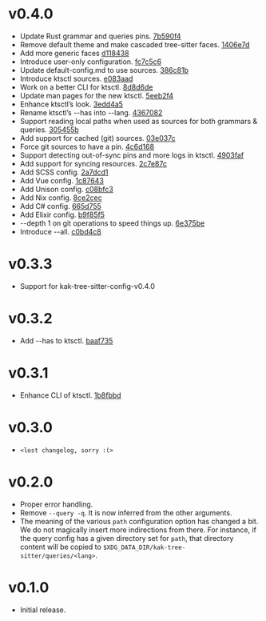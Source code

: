# v0.4.0

- Update Rust grammar and queries pins. [7b590f4](https://github.com/hadronized/kak-tree-sitter/commit/7b590f4)
- Remove default theme and make cascaded tree-sitter faces. [1406e7d](https://github.com/hadronized/kak-tree-sitter/commit/1406e7d)
- Add more generic faces [d118438](https://github.com/hadronized/kak-tree-sitter/commit/d118438)
- Introduce user-only configuration. [fc7c5c6](https://github.com/hadronized/kak-tree-sitter/commit/fc7c5c6)
- Update default-config.md to use sources. [386c81b](https://github.com/hadronized/kak-tree-sitter/commit/386c81b)
- Introduce ktsctl sources. [e083aad](https://github.com/hadronized/kak-tree-sitter/commit/e083aad)
- Work on a better CLI for ktsctl. [8d8d6de](https://github.com/hadronized/kak-tree-sitter/commit/8d8d6de)
- Update man pages for the new ktsctl. [5eeb2f4](https://github.com/hadronized/kak-tree-sitter/commit/5eeb2f4)
- Enhance ktsctl’s look. [3edd4a5](https://github.com/hadronized/kak-tree-sitter/commit/3edd4a5)
- Rename ktsctl’s --has into --lang. [4367082](https://github.com/hadronized/kak-tree-sitter/commit/4367082)
- Support reading local paths when used as sources for both grammars & queries. [305455b](https://github.com/hadronized/kak-tree-sitter/commit/305455b)
- Add support for cached (git) sources. [03e037c](https://github.com/hadronized/kak-tree-sitter/commit/03e037c)
- Force git sources to have a pin. [4c6d168](https://github.com/hadronized/kak-tree-sitter/commit/4c6d168)
- Support detecting out-of-sync pins and more logs in ktsctl. [4903faf](https://github.com/hadronized/kak-tree-sitter/commit/4903faf)
- Add support for syncing resources. [2c7e87c](https://github.com/hadronized/kak-tree-sitter/commit/2c7e87c)
- Add SCSS config. [2a7dcd1](https://github.com/hadronized/kak-tree-sitter/commit/2a7dcd1)
- Add Vue config. [1c87643](https://github.com/hadronized/kak-tree-sitter/commit/1c87643)
- Add Unison config. [c08bfc3](https://github.com/hadronized/kak-tree-sitter/commit/c08bfc3)
- Add Nix config. [8ce2cec](https://github.com/hadronized/kak-tree-sitter/commit/8ce2cec)
- Add C# config. [665d755](https://github.com/hadronized/kak-tree-sitter/commit/665d755)
- Add Elixir config. [b9f85f5](https://github.com/hadronized/kak-tree-sitter/commit/b9f85f5)
- --depth 1 on git operations to speed things up. [6e375be](https://github.com/hadronized/kak-tree-sitter/commit/6e375be)
- Introduce --all. [c0bd4c8](https://github.com/hadronized/kak-tree-sitter/commit/c0bd4c8)

# v0.3.3

- Support for kak-tree-sitter-config-v0.4.0

# v0.3.2

- Add --has to ktsctl. [baaf735](https://github.com/hadronized/kak-tree-sitter/commit/baaf735)

# v0.3.1

- Enhance CLI of ktsctl. [1b8fbbd](https://github.com/hadronized/kak-tree-sitter/commit/1b8fbbd)

# v0.3.0

- `<lost changelog, sorry :(>`

# v0.2.0

- Proper error handling.
- Remove `--query -q`. It is now inferred from the other arguments.
- The meaning of the various `path` configuration option has changed a bit. We do not magically insert more
  indirections from there. For instance, if the query config has a given directory set for `path`, that directory
  content will be copied to `$XDG_DATA_DIR/kak-tree-sitter/queries/<lang>`.


# v0.1.0

- Initial release.




